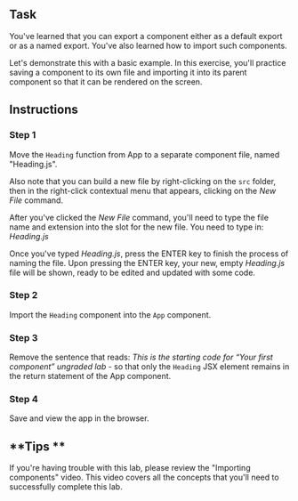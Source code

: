 ## Task

You've learned that you can export a component either as a default export or as a named export. You've also learned how to import such components.

Let's demonstrate this with a basic example. In this exercise, you'll practice saving a component to its own file and importing it into its parent component so that it can be rendered on the screen.

## Instructions

### **Step 1**

Move the `Heading` function from App to a separate component file, named "Heading.js".

Also note that you can build a new file by right-clicking on the `src` folder, then in the right-click contextual menu that appears, clicking on the _New File_ command.

After you've clicked the _New File_ command, you'll need to type the file name and extension into the slot for the new file. You need to type in: _Heading.js_

Once you've typed _Heading.js_, press the ENTER key to finish the process of naming the file. Upon pressing the ENTER key, your new, empty _Heading.js_ file will be shown, ready to be edited and updated with some code.

### **Step 2**

Import the `Heading` component into the `App` component.

### **Step 3**

Remove the sentence that reads: _This is the starting code for “Your first component” ungraded lab_ - so that only the `Heading` JSX element remains in the return statement of the App component.

### **Step 4**

Save and view the app in the browser.

## **Tips **

If you're having trouble with this lab, please review the "Importing components" video. This video covers all the concepts that you'll need to successfully complete this lab.
